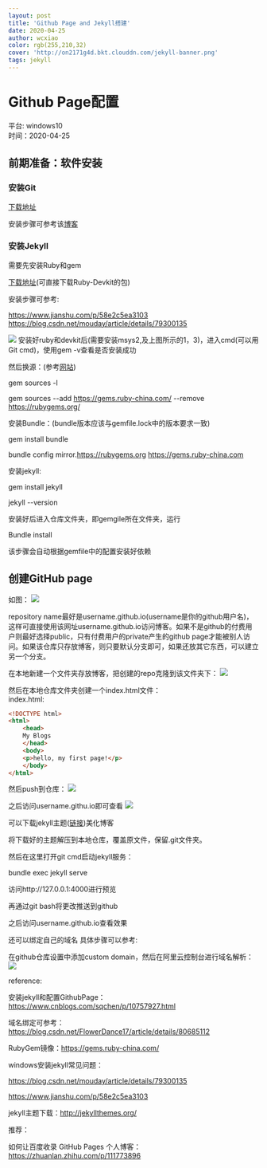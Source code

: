 ```yaml
---
layout: post
title: 'Github Page and Jekyll搭建'
date: 2020-04-25
author: wcxiao
color: rgb(255,210,32)
cover: 'http://on2171g4d.bkt.clouddn.com/jekyll-banner.png'
tags: jekyll
---
```


# Github Page配置

平台: windows10\
时间：2020-04-25

## 前期准备：软件安装

### 安装Git

[下载地址](https://git-scm.com/book/zh/v2/%E8%B5%B7%E6%AD%A5-%E5%AE%89%E8%A3%85-Git/)

安装步骤可参考该[博客](https://blog.csdn.net/sanxd/article/details/82624127)

### 安装Jekyll

需要先安装Ruby和gem

[下载地址](https://rubyinstaller.org/downloads/)(可直接下载Ruby-Devkit的包)

安装步骤可参考:

https://www.jianshu.com/p/58e2c5ea3103
https://blog.csdn.net/mouday/article/details/79300135


![](https://raw.githubusercontent.com/wcxiao/picholder/master/jekyll/ruby_msys2.png)
安装好ruby和devkit后(需要安装msys2,及上图所示的1，3)，进入cmd(可以用Git cmd)，使用gem -v查看是否安装成功

然后换源：(参考[网站](https://gems.ruby-china.com/))

gem sources -l

gem sources --add https://gems.ruby-china.com/ --remove https://rubygems.org/

安装Bundle：(bundle版本应该与gemfile.lock中的版本要求一致)

gem install bundle

bundle config mirror.https://rubygems.org https://gems.ruby-china.com

安装jekyll:

gem install jekyll

jekyll --version

安装好后进入仓库文件夹，即gemgile所在文件夹，运行

Bundle install

该步骤会自动根据gemfile中的配置安装好依赖

## 创建GitHub page

如图：
![](https://raw.githubusercontent.com/wcxiao/picholder/master/jekyll/20200425223616.png)

repository name最好是username.github.io(username是你的github用户名)，这样可直接使用该网址username.github.io访问博客。如果不是github的付费用户则最好选择public，只有付费用户的private产生的github page才能被别人访问。如果该仓库只存放博客，则只要默认分支即可，如果还放其它东西，可以建立另一个分支。

在本地新建一个文件夹存放博客，把创建的repo克隆到该文件夹下：
![](https://raw.githubusercontent.com/wcxiao/picholder/master/jekyll/20200425223719.png)

然后在本地仓库文件夹创建一个index.html文件：\
index.html:
```html
<!DOCTYPE html>
<html>
	<head>
	My Blogs
	</head>
	<body>
	<p>hello, my first page!</p>
	</body>
</html>
```

然后push到仓库：
![](https://raw.githubusercontent.com/wcxiao/picholder/master/jekyll/20200425223809.png)

之后访问username.githu.io即可查看
![](https://raw.githubusercontent.com/wcxiao/picholder/master/jekyll/20200425223836.png)


可以下载jekyll主题([链接](http://jekyllthemes.org/))美化博客

将下载好的主题解压到本地仓库，覆盖原文件，保留.git文件夹。

然后在这里打开git cmd启动jekyll服务：

bundle exec jekyll serve

访问http://127.0.0.1:4000进行预览

再通过git bash将更改推送到github

之后访问username.github.io查看效果

还可以绑定自己的域名
具体步骤可以参考:

在github仓库设置中添加custom domain，然后在阿里云控制台进行域名解析：
![](https://raw.githubusercontent.com/wcxiao/picholder/master/jekyll/20200425224004.png)

reference:

安装jekyll和配置GithubPage：https://www.cnblogs.com/sqchen/p/10757927.html

域名绑定可参考：https://blog.csdn.net/FlowerDance17/article/details/80685112

RubyGem镜像：https://gems.ruby-china.com/

windows安装jekyll常见问题：

https://blog.csdn.net/mouday/article/details/79300135

https://www.jianshu.com/p/58e2c5ea3103

jekyll主题下载：http://jekyllthemes.org/

推荐：

如何让百度收录 GitHub Pages 个人博客：https://zhuanlan.zhihu.com/p/111773896
